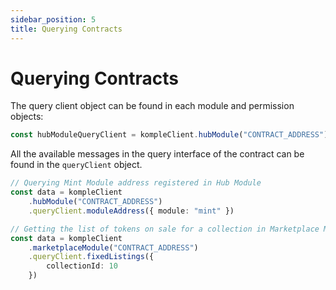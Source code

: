 ```yaml
---
sidebar_position: 5
title: Querying Contracts
---
```


# Querying Contracts

The query client object can be found in each module and permission objects:

```typescript
const hubModuleQueryClient = kompleClient.hubModule("CONTRACT_ADDRESS").queryClient
```

All the available messages in the query interface of the contract can be found in the `queryClient` object.

```typescript
// Querying Mint Module address registered in Hub Module
const data = kompleClient
    .hubModule("CONTRACT_ADDRESS")
    .queryClient.moduleAddress({ module: "mint" })

// Getting the list of tokens on sale for a collection in Marketplace Module
const data = kompleClient
    .marketplaceModule("CONTRACT_ADDRESS")
    .queryClient.fixedListings({
        collectionId: 10
    })
```
